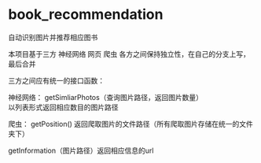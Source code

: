 # book_recommendation
自动识别图片并推荐相应图书

	
本项目基于三方
神经网络  网页  爬虫 
各方之间保持独立性，在自己的分支上写，最后合并

三方之间应有统一的接口函数：

神经网络：
getSimliarPhotos（查询图片路径，返回图片数量）  
以列表形式返回相应数目的图片路径

爬虫：
getPosition()
返回爬取图片的文件路径（所有爬取图片存储在统一的文件夹下）

getInformation（图片路径）返回相应信息的url


